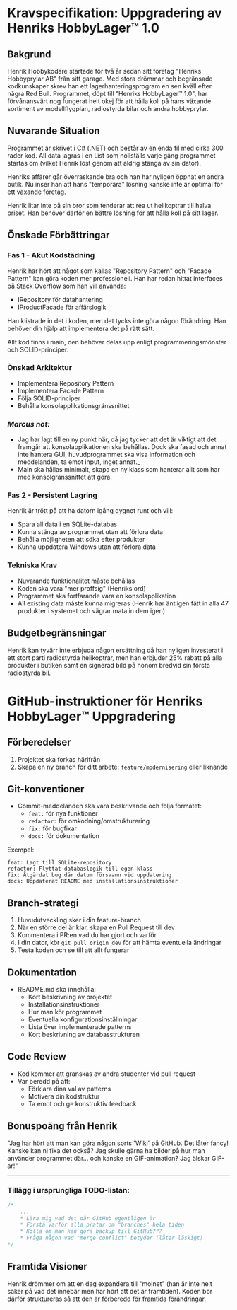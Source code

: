 # Kravspecifikation: Uppgradering av Henriks HobbyLager™ 1.0

## Bakgrund

Henrik Hobbykodare startade för två år sedan sitt företag "Henriks Hobbyprylar AB" från sitt garage. Med stora drömmar och begränsade kodkunskaper skrev han ett lagerhanteringsprogram en sen kväll efter några Red Bull. Programmet, döpt till "Henriks HobbyLager™ 1.0", har förvånansvärt nog fungerat helt okej för att hålla koll på hans växande sortiment av modellflygplan, radiostyrda bilar och andra hobbyprylar.

## Nuvarande Situation

Programmet är skrivet i C# (.NET) och består av en enda fil med cirka 300 rader kod. All data lagras i en List<Product> som nollställs varje gång programmet startas om (vilket Henrik löst genom att aldrig stänga av sin dator).

Henriks affärer går överraskande bra och han har nyligen öppnat en andra butik. Nu inser han att hans "temporära" lösning kanske inte är optimal för ett växande företag.

Henrik litar inte på sin bror som tenderar att rea ut helikoptrar till halva priset. Han behöver därför en bättre lösning för att hålla koll på sitt lager.

## Önskade Förbättringar

### Fas 1 - Akut Kodstädning

Henrik har hört att något som kallas "Repository Pattern" och "Facade Pattern" kan göra koden mer professionell. Han har redan hittat interfaces på Stack Overflow som han vill använda:

- IRepository<T> för datahantering
- IProductFacade för affärslogik

Han klistrade in det i koden, men det tycks inte göra någon förändring. Han behöver din hjälp att implementera det på rätt sätt.

Allt kod finns i main, den behöver delas upp enligt programmeringsmönster och SOLID-principer.

### Önskad Arkitektur

- Implementera Repository Pattern
- Implementera Facade Pattern
- Följa SOLID-principer
- Behålla konsolapplikationsgränssnittet

### _Marcus not:_

- Jag har lagt till en ny punkt här, då jag tycker att det är viktigt att det framgår att konsolapplikationen ska behållas. Dock ska fasad och annat inte hantera GUI, huvudprogrammet ska visa information och meddelanden, ta emot input, inget annat.\_
- Main ska hållas minimalt, skapa en ny klass som hanterar allt som har med konsolgränssnittet att göra.

### Fas 2 - Persistent Lagring

Henrik är trött på att ha datorn igång dygnet runt och vill:

- Spara all data i en SQLite-databas
- Kunna stänga av programmet utan att förlora data
- Behålla möjligheten att söka efter produkter
- Kunna uppdatera Windows utan att förlora data

### Tekniska Krav

- Nuvarande funktionalitet måste behållas
- Koden ska vara "mer proffsig" (Henriks ord)
- Programmet ska fortfarande vara en konsolapplikation
- All existing data måste kunna migreras (Henrik har äntligen fått in alla 47 produkter i systemet och vägrar mata in dem igen)

## Budgetbegränsningar

Henrik kan tyvärr inte erbjuda någon ersättning då han nyligen investerat i ett stort parti radiostyrda helikoptrar, men han erbjuder 25% rabatt på alla produkter i butiken samt en signerad bild på honom bredvid sin första radiostyrda bil.

# GitHub-instruktioner för Henriks HobbyLager™ Uppgradering

## Förberedelser

1. Projektet ska forkas härifrån
2. Skapa en ny branch för ditt arbete: `feature/modernisering` eller liknande

## Git-konventioner

- Commit-meddelanden ska vara beskrivande och följa formatet:
  - `feat:` för nya funktioner
  - `refactor:` för omkodning/omstrukturering
  - `fix:` för bugfixar
  - `docs:` för dokumentation

Exempel:

```
feat: Lagt till SQLite-repository
refactor: Flyttat databaslogik till egen klass
fix: Åtgärdat bug där datum försvann vid uppdatering
docs: Uppdaterat README med installationsinstruktioner
```

## Branch-strategi

1. Huvudutveckling sker i din feature-branch
2. När en större del är klar, skapa en Pull Request till dev
3. Kommentera i PR:en vad du har gjort och varför
4. I din dator, kör `git pull origin dev` för att hämta eventuella ändringar
5. Testa koden och se till att allt fungerar

## Dokumentation

- README.md ska innehålla:
  - Kort beskrivning av projektet
  - Installationsinstruktioner
  - Hur man kör programmet
  - Eventuella konfigurationsinställningar
  - Lista över implementerade patterns
  - Kort beskrivning av databasstrukturen

## Code Review

- Kod kommer att granskas av andra studenter vid pull request
- Var beredd på att:
  - Förklara dina val av patterns
  - Motivera din kodstruktur
  - Ta emot och ge konstruktiv feedback

## Bonuspoäng från Henrik

"Jag har hört att man kan göra någon sorts 'Wiki' på GitHub. Det låter fancy! Kanske kan ni fixa det också? Jag skulle gärna ha bilder på hur man använder programmet där... och kanske en GIF-animation? Jag älskar GIF-ar!"

---

### Tillägg i ursprungliga TODO-listan:

```csharp
/*
    ...
    * Lära mig vad det där GitHub egentligen är
    * Förstå varför alla pratar om "branches" hela tiden
    * Kolla om man kan göra backup till GitHub???
    * Fråga någon vad "merge conflict" betyder (låter läskigt)
*/
```

## Framtida Visioner

Henrik drömmer om att en dag expandera till "molnet" (han är inte helt säker på vad det innebär men har hört att det är framtiden). Koden bör därför struktureras så att den är förberedd för framtida förändringar.
